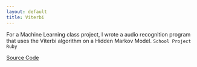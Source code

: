 ```yaml
---
layout: default
title: Viterbi
---
```


For a Machine Learning class project, I wrote a audio recognition program that uses the Viterbi algorithm on a Hidden Markov Model. `School Project` `Ruby`

[Source Code](https://github.com/Teshel/MachineLearning)
